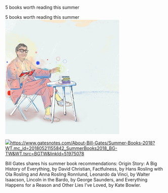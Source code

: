 5 books worth reading this summer

5 books worth reading this summer
![](../_resources/9f8a61d1206ab54b7444a5a5652cd9a3.png)

![](../_resources/7ca2d93518846b0ddc60fc97e9e9d39d.png)https://www.gatesnotes.com/About-Bill-Gates/Summer-Books-2018?WT.mc_id=20180521155842_SummerBooks2018_BG-TW&WT.tsrc=BGTW&linkId=51975078

Bill Gates shares his summer book recommendations: Origin Story: A Big History of Everything, by David Christian, Factfulness, by Hans Rosling with Ola Rosling and Anna Rosling Ronnlund, Leonardo da Vinci, by Walter Isaacson, Lincoln in the Bardo, by George Saunders, and Everything Happens for a Reason and Other Lies I’ve Loved, by Kate Bowler.